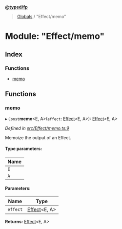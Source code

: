 **[@typed/fp](../README.md)**

> [Globals](../globals.md) / "Effect/memo"

# Module: "Effect/memo"

## Index

### Functions

* [memo](_effect_memo_.md#memo)

## Functions

### memo

▸ `Const`**memo**\<E, A>(`effect`: [Effect](_effect_effect_.effect.md)\<E, A>): [Effect](_effect_effect_.effect.md)\<E, A>

*Defined in [src/Effect/memo.ts:9](https://github.com/TylorS/typed-fp/blob/41076ce/src/Effect/memo.ts#L9)*

Memoize the output of an Effect.

#### Type parameters:

Name |
------ |
`E` |
`A` |

#### Parameters:

Name | Type |
------ | ------ |
`effect` | [Effect](_effect_effect_.effect.md)\<E, A> |

**Returns:** [Effect](_effect_effect_.effect.md)\<E, A>
